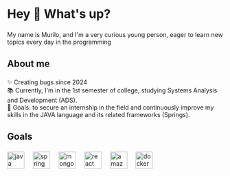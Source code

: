 <h1 align="left">Hey 👋 What's up?</h1>

###

<p align="left">My name is Murilo, and I'm a very curious young person, eager to learn new topics every day in the programming</p>

###

<h2 align="left">About me</h2>

###

<p align="left">✨ Creating bugs since 2024<br>📚 Currently, I'm in the 1st semester of college, studying Systems Analysis and Development (ADS).<br>🎲 Goals: to secure an internship in the field and continuously improve my skills in the JAVA language and its related frameworks (Springs).</p>

###

<h2 align="left">Goals</h2>

###

<div align="left">
  <img src="https://cdn.jsdelivr.net/gh/devicons/devicon/icons/java/java-original.svg" height="40" alt="java logo"  />
  <img width="12" />
  <img src="https://cdn.jsdelivr.net/gh/devicons/devicon/icons/spring/spring-original.svg" height="40" alt="spring logo"  />
  <img width="12" />
  <img src="https://cdn.jsdelivr.net/gh/devicons/devicon/icons/mongodb/mongodb-original.svg" height="40" alt="mongodb logo"  />
  <img width="12" />
  <img src="https://cdn.jsdelivr.net/gh/devicons/devicon/icons/react/react-original.svg" height="40" alt="react logo"  />
  <img width="12" />
  <img src="https://cdn.jsdelivr.net/gh/devicons/devicon/icons/amazonwebservices/amazonwebservices-line-wordmark.svg" height="40" alt="amazonwebservices logo"  />
  <img width="12" />
  <img src="https://cdn.jsdelivr.net/gh/devicons/devicon/icons/docker/docker-original.svg" height="40" alt="docker logo"  />
</div>

###
